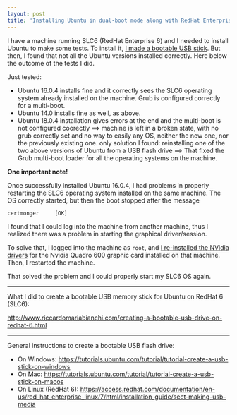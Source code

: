 ```yaml
---
layout: post
title: 'Installing Ubuntu in dual-boot mode along with RedHat Enterprise 6 / SLC6'
---
```


I have a machine running SLC6 (RedHat Enterprise 6) and I needed to install Ubuntu to make some tests. To install it, [I made a bootable USB stick](http://www.riccardomariabianchi.com/creating-a-bootable-usb-drive-on-redhat-6.html). But then, I found that not all the Ubuntu versions installed correctly. Here below the outcome of the tests I did.

Just tested:

 * Ubuntu 16.0.4 installs fine and it correctly sees the SLC6 operating system already installed on the machine. Grub is configured correctly for a multi-boot.
 * Ubuntu 14.0 installs fine as well, as above.
 * Ubuntu 18.0.4 installation gives errors at the end and the multi-boot is not configured coorectly ==> machine is left in a broken state, with no grub correctly set and no way to easily  any OS, neither the new one, nor the previously existing one. only solution I found: reinstalling one of the two above versions of Ubuntu from a USB flash drive ==> That fixed the Grub multi-boot loader for all the operating systems on the machine.

**One important note!** 

Once successfully installed Ubuntu 16.0.4, I had problems in properly restarting the SLC6 operating system installed on the same machine. The OS correctly started, but then the boot stopped after the message

    certmonger     [OK]
    
I found that I could log into the machine from another machine, thus I realized there was a problem in starting the graphical driver/session.

To solve that, I logged into the machine as `root`, and [I re-installed the NVidia drivers](http://www.riccardomariabianchi.com/installing-nvidia-quadro-600-drivers-redhat-6-slc6.html) for the Nvidia Quadro 600 graphic card installed on that machine. Then, I restarted the machine. 

That solved the problem and I could properly start my SLC6 OS again.


----

What I did to create a bootable USB memory stick for Ubuntu on RedHat 6 (SLC6):

<http://www.riccardomariabianchi.com/creating-a-bootable-usb-drive-on-redhat-6.html>
 
----

General instructions to create a bootable USB flash drive:

 * On Windows: <https://tutorials.ubuntu.com/tutorial/tutorial-create-a-usb-stick-on-windows>
 * On Mac: <https://tutorials.ubuntu.com/tutorial/tutorial-create-a-usb-stick-on-macos>
 * On Linux (RedHat 6): <https://access.redhat.com/documentation/en-us/red_hat_enterprise_linux/7/html/installation_guide/sect-making-usb-media>
